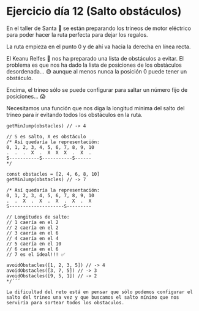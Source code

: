 # Ejercicio día 12 (Salto obstáculos)  
  
En el taller de Santa 🎅 se están preparando los trineos de motor eléctrico para poder hacer la ruta perfecta para dejar los regalos.  
  
La ruta empieza en el punto 0 y de ahí va hacia la derecha en línea recta.  
  
El Keanu Relfes 🧝 nos ha preparado una lista de obstáculos a evitar. El problema es que nos ha dado la lista de posiciones de los obstáculos desordenada... 😅 aunque al menos nunca la posición 0 puede tener un obstáculo.  
  
Encima, el trineo sólo se puede configurar para saltar un número fijo de posiciones... 😱  
  
Necesitamos una función que nos diga la longitud mínima del salto del trineo para ir evitando todos los obstáculos en la ruta.  
  
```const obstacles = [5, 3, 6, 8, 7]  
getMinJump(obstacles) // -> 4  
  
// S es salto, X es obstáculo  
/* Así quedaría la representación:  
0, 1, 2, 3, 4, 5, 6, 7, 8, 9, 10  
.  .  .  X  .  X  X  X  .  X  .   
S-----------S-----------S------  
*/  
  
const obstacles = [2, 4, 6, 8, 10]  
getMinJump(obstacles) // -> 7  
  
/* Así quedaría la representación:  
0, 1, 2, 3, 4, 5, 6, 7, 8, 9, 10  
.  .  X  .  X  .  X  .  X  .  X   
S--------------------S---------  
  
// Longitudes de salto:  
// 1 caería en el 2  
// 2 caería en el 2  
// 3 caería en el 6  
// 4 caería en el 4  
// 5 caería en el 10  
// 6 caería en el 6  
// 7 es el ideal!!! ✅  
  
avoidObstacles([1, 2, 3, 5]) // -> 4  
avoidObstacles([3, 7, 5]) // -> 3  
avoidObstacles([9, 5, 1]) // -> 2  
*/´´´  

La dificultad del reto está en pensar que sólo podemos configurar el salto del trineo una vez y que buscamos el salto mínimo que nos serviría para sortear todos los obstaculos.
